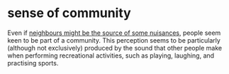 # sense of community

Even if [neighbours might be the source of some nuisances](code=proximity_to_neighbours), people 
seem keen to be part of a community. This perception seems to be particularly (although not
exclusively) produced by the sound that other people make when performing recreational
activities, such as playing, laughing, and practising sports.